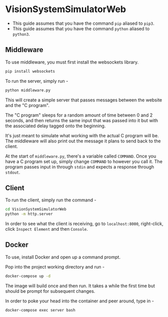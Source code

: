 # VisionSystemSimulatorWeb

* This guide assumes that you have the command `pip` aliased to `pip3`.
* This guide assumes that you have the command `python` aliased to `python3`.

## Middleware

To use middleware, you must first install the websockets library.

```bash
pip install websockets
```

To run the server, simply run -

```bash
python middleware.py
```

This will create a simple server that passes messages between the website and the "C program".

The "C program" sleeps for a random amount of time between 0 and 2 seconds, and then returns the same input that was passed into it but with the associated delay tagged onto the beginning.

It's just meant to simulate what working with the actual C program will be. The middleware will also print out the message it plans to send back to the client.

At the start of `middleware.py`, there's a variable called `COMMAND`. Once you have a C program set up, simply change `COMMAND` to however you call it. The program passes input in through `stdin` and expects a response through `stdout`.

## Client

To run the client, simply run the command - 

```bash
cd VisionSystemSimulatorWeb
python -m http.server
```

In order to see what the client is receiving, go to `localhost:8000`, right-click, click `Inspect Element` and then `Console`.


## Docker

To use, install Docker and open up a command prompt.

Pop into the project working directory and run - 

```bash
docker-compose up -d
```

The image will build once and then run. It takes a while the first time but should be prompt for subsequent changes.

In order to poke your head into the container and peer around, type in - 

```bash
docker-compose exec server bash
```